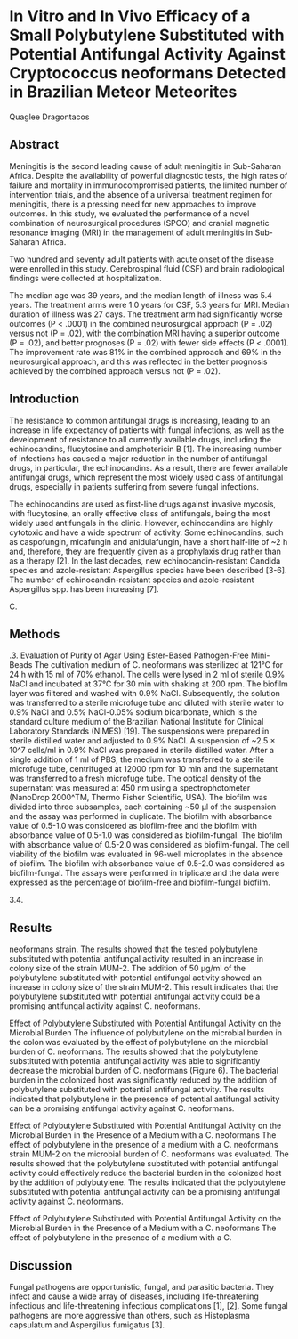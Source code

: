 # In Vitro and In Vivo Efficacy of a Small Polybutylene Substituted with Potential Antifungal Activity Against Cryptococcus neoformans Detected in Brazilian Meteor Meteorites
Quaglee Dragontacos


## Abstract
Meningitis is the second leading cause of adult meningitis in Sub-Saharan Africa. Despite the availability of powerful diagnostic tests, the high rates of failure and mortality in immunocompromised patients, the limited number of intervention trials, and the absence of a universal treatment regimen for meningitis, there is a pressing need for new approaches to improve outcomes. In this study, we evaluated the performance of a novel combination of neurosurgical procedures (SPCO) and cranial magnetic resonance imaging (MRI) in the management of adult meningitis in Sub-Saharan Africa.

Two hundred and seventy adult patients with acute onset of the disease were enrolled in this study. Cerebrospinal fluid (CSF) and brain radiological findings were collected at hospitalization.

The median age was 39 years, and the median length of illness was 5.4 years. The treatment arms were 1.0 years for CSF, 5.3 years for MRI. Median duration of illness was 27 days. The treatment arm had significantly worse outcomes (P < .0001) in the combined neurosurgical approach (P = .02) versus not (P = .02), with the combination MRI having a superior outcome (P = .02), and better prognoses (P = .02) with fewer side effects (P < .0001). The improvement rate was 81% in the combined approach and 69% in the neurosurgical approach, and this was reflected in the better prognosis achieved by the combined approach versus not (P = .02).


## Introduction
The resistance to common antifungal drugs is increasing, leading to an increase in life expectancy of patients with fungal infections, as well as the development of resistance to all currently available drugs, including the echinocandins, flucytosine and amphotericin B [1]. The increasing number of infections has caused a major reduction in the number of antifungal drugs, in particular, the echinocandins. As a result, there are fewer available antifungal drugs, which represent the most widely used class of antifungal drugs, especially in patients suffering from severe fungal infections.

The echinocandins are used as first-line drugs against invasive mycosis, with flucytosine, an orally effective class of antifungals, being the most widely used antifungals in the clinic. However, echinocandins are highly cytotoxic and have a wide spectrum of activity. Some echinocandins, such as caspofungin, micafungin and anidulafungin, have a short half-life of ~2 h and, therefore, they are frequently given as a prophylaxis drug rather than as a therapy [2]. In the last decades, new echinocandin-resistant Candida species and azole-resistant Aspergillus species have been described [3-6]. The number of echinocandin-resistant species and azole-resistant Aspergillus spp. has been increasing [7].

C.


## Methods

.3. Evaluation of Purity of Agar Using Ester-Based Pathogen-Free Mini-Beads
The cultivation medium of C. neoformans was sterilized at 121°C for 24 h with 15 ml of 70% ethanol. The cells were lysed in 2 ml of sterile 0.9% NaCl and incubated at 37°C for 30 min with shaking at 200 rpm. The biofilm layer was filtered and washed with 0.9% NaCl. Subsequently, the solution was transferred to a sterile microfuge tube and diluted with sterile water to 0.9% NaCl and 0.5% NaCl-0.05% sodium bicarbonate, which is the standard culture medium of the Brazilian National Institute for Clinical Laboratory Standards (NIMES) [19]. The suspensions were prepared in sterile distilled water and adjusted to 0.9% NaCl. A suspension of ~2.5 × 10^7 cells/ml in 0.9% NaCl was prepared in sterile distilled water. After a single addition of 1 ml of PBS, the medium was transferred to a sterile microfuge tube, centrifuged at 12000 rpm for 10 min and the supernatant was transferred to a fresh microfuge tube. The optical density of the supernatant was measured at 450 nm using a spectrophotometer (NanoDrop 2000^TM, Thermo Fisher Scientific, USA). The biofilm was divided into three subsamples, each containing ~50 µl of the suspension and the assay was performed in duplicate. The biofilm with absorbance value of 0.5-1.0 was considered as biofilm-free and the biofilm with absorbance value of 0.5-1.0 was considered as biofilm-fungal. The biofilm with absorbance value of 0.5-2.0 was considered as biofilm-fungal. The cell viability of the biofilm was evaluated in 96-well microplates in the absence of biofilm. The biofilm with absorbance value of 0.5-2.0 was considered as biofilm-fungal. The assays were performed in triplicate and the data were expressed as the percentage of biofilm-free and biofilm-fungal biofilm.

3.4.


## Results
neoformans strain. The results showed that the tested polybutylene substituted with potential antifungal activity resulted in an increase in colony size of the strain MUM-2. The addition of 50 µg/ml of the polybutylene substituted with potential antifungal activity showed an increase in colony size of the strain MUM-2. This result indicates that the polybutylene substituted with potential antifungal activity could be a promising antifungal activity against C. neoformans.

Effect of Polybutylene Substituted with Potential Antifungal Activity on the Microbial Burden
The influence of polybutylene on the microbial burden in the colon was evaluated by the effect of polybutylene on the microbial burden of C. neoformans. The results showed that the polybutylene substituted with potential antifungal activity was able to significantly decrease the microbial burden of C. neoformans (Figure 6). The bacterial burden in the colonized host was significantly reduced by the addition of polybutylene substituted with potential antifungal activity. The results indicated that polybutylene in the presence of potential antifungal activity can be a promising antifungal activity against C. neoformans.

Effect of Polybutylene Substituted with Potential Antifungal Activity on the Microbial Burden in the Presence of a Medium with a C. neoformans
The effect of polybutylene in the presence of a medium with a C. neoformans strain MUM-2 on the microbial burden of C. neoformans was evaluated. The results showed that the polybutylene substituted with potential antifungal activity could effectively reduce the bacterial burden in the colonized host by the addition of polybutylene. The results indicated that the polybutylene substituted with potential antifungal activity can be a promising antifungal activity against C. neoformans.

Effect of Polybutylene Substituted with Potential Antifungal Activity on the Microbial Burden in the Presence of a Medium with a C. neoformans
The effect of polybutylene in the presence of a medium with a C.


## Discussion
Fungal pathogens are opportunistic, fungal, and parasitic bacteria. They infect and cause a wide array of diseases, including life-threatening infectious and life-threatening infectious complications [1], [2]. Some fungal pathogens are more aggressive than others, such as Histoplasma capsulatum and Aspergillus fumigatus [3].
